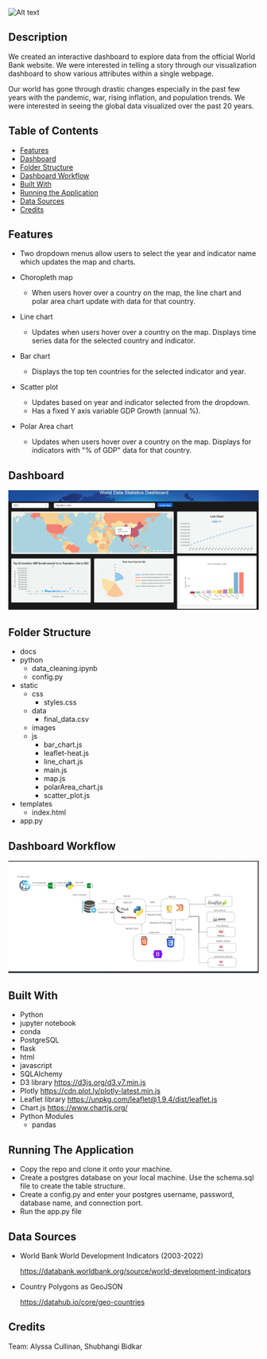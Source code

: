 ![Alt text](<World Data Statistics.png>)
## Description
We created an interactive dashboard to explore data from the official World Bank website. We were interested in telling a story through our visualization dashboard to show various attributes within a single webpage.


Our world has gone through drastic changes especially in the past few years with the pandemic, war, rising inflation, and population trends. We were interested in seeing the global data visualized over the past 20 years.


## Table of Contents 

- [Features](#Features)
- [Dashboard](#Dashboard)
- [Folder Structure](#Folder-Structure)
- [Dashboard Workflow](#Dashboard-Workflow)
- [Built With](#Built-With)
- [Running the Application](#Running-the-Application)
- [Data Sources](#Data-Sources)
- [Credits](#Credits)


## Features
 * Two dropdown menus allow users to select the year and indicator name which updates the map and charts.
 
* Choropleth map
    * When users hover over a country on the map, the line chart and polar area chart update with data for that country.
* Line chart 
    * Updates when users hover over a country on the map. Displays time series data for the  selected country and indicator.
* Bar chart
    * Displays the top ten countries for the selected indicator and year. 
* Scatter plot
    * Updates based on year and indicator selected from the dropdown.
    * Has a fixed Y axis variable GDP Growth (annual %).
* Polar Area chart
    * Updates when users hover over a country on the map. Displays for indicators with "% of GDP" data for that country.


## Dashboard

![Alt text](image.png)


## Folder Structure

* docs
* python
    * data_cleaning.ipynb
    * config.py
* static
    * css
        * styles.css
    * data
        * final_data.csv
    * images
    * js
        * bar_chart.js
        * leaflet-heat.js
        * line_chart.js
        * main.js
        * map.js
        * polarArea_chart.js
        * scatter_plot.js
* templates
    * index.html
* app.py


## Dashboard Workflow

![work flow diagram](image-2.png)

## Built With

*	Python 
*	jupyter notebook 
*	conda 
*	PostgreSQL
*	flask
*	html
*	javascript
*	SQLAlchemy
*	D3 library https://d3js.org/d3.v7.min.js
*	Plotly https://cdn.plot.ly/plotly-latest.min.js
*	Leaflet library https://unpkg.com/leaflet@1.9.4/dist/leaflet.js
*	Chart.js https://www.chartjs.org/
*	Python Modules
    *	pandas 


## Running The Application
* Copy the repo and clone it onto your machine.
* Create a postgres database on your local machine. Use the schema.sql file to create the table structure.
* Create a config.py and enter your postgres username, password, database name, and connection port. 
* Run the app.py file

## Data Sources
* World Bank World Development Indicators (2003-2022) 

    https://databank.worldbank.org/source/world-development-indicators
 * Country Polygons as GeoJSON

    https://datahub.io/core/geo-countries
       

## Credits
Team: Alyssa Cullinan, Shubhangi Bidkar

